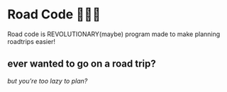 # Road Code 🚗🚗🚗
Road code is REVOLUTIONARY(maybe) program made to make planning roadtrips easier!


## **ever wanted to go on a road trip?**
*but you're too lazy to plan?*
